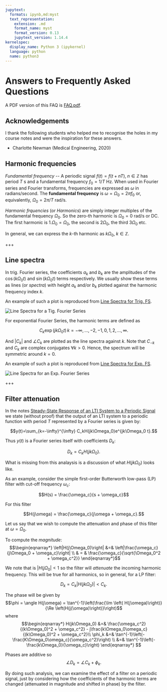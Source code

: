```yaml
---
jupytext:
  formats: ipynb,md:myst
  text_representation:
    extension: .md
    format_name: myst
    format_version: 0.13
    jupytext_version: 1.14.4
kernelspec:
  display_name: Python 3 (ipykernel)
  language: python
  name: python3
---
```


# Answers to Frequently Asked Questions

A PDF version of this FAQ is [FAQ.pdf](https://cpjobling.github.io/eg-247-textbook/FAQS/FAQ.pdf).

## Acknowledgements

I thank the following students who helped me to recognise the holes in my course notes and were the inspiration for these answers.

* Charlotte Newman (Medical Engineering, 2020)

## Harmonic frequencies


*Fundamental frequency* -- A periodic signal $f(t) = f(t + nT),\; n\in \mathbb{Z}$ has period $T$ s and a fundamental frequency $f_0 = 1/T$ Hz. When used in Fourier series and Fourier transforms, frequencies are expressed as $\omega$ in radians/second. The **fundamental frequency** is $\omega = \Omega_0 = 2 \pi f_0$ or, equivalently, $\Omega_0 = 2 \pi /T$ rad/s.

*Harmonic frquencies* (or *Harmonics*) are simply integer multiples of the fundamental frequency $\Omega_0$. So the zero-th harmonic is $\Omega_0 = 0$ rad/s or DC. The first harmonic is $1.\Omega_0 = \Omega_0$, the second is $2 \Omega_0$, the third $3 \Omega_0$ etc. 

In general, we can express the $k$-th harmonic as $k\Omega_0,\; k\in \mathbb{Z}$.

+++

## Line spectra

In trig. Fourier series, the coefficients $a_k$ and $b_k$ are the amplitudes of the $\cos(k\Omega_0 t)$ and $\sin(k \Omega_0 t)$ terms respectively. We usually show these terms as lines (or *spectra*) with height $a_k$ and/or $b_k$ plotted against the harmonic frequency index $k$.

An example of such a plot is reproduced from [Line Spectra for Trig. FS](https://cpjobling.github.io/eg-247-textbook/fourier_series/3/exp_fs2.html#line-spectra-for-trig-fs).

![Line Spectra for a Tig. Fourier Series](pictures/line-spec.png)

For exponential Fourier Series, the harmonic terms are defined as 

$$C_k \exp(jk\Omega_0 t)\,k = -\infty, \dots, -2, -1, 0, 1, 2,\ldots, \infty.$$

And $\left|C_k\right|$ and $\angle C_k$ are plotted as the line spectra against $k$. Note that $C_{-k}$ and $C_k$ are complex conjugates $\forall k > 0$. Hence, the spectrum will be symmetric around $k=0$.

An example of such a plot is reproduced from [Line Spectra for Exp. FS](https://cpjobling.github.io/eg-247-textbook/fourier_series/3/exp_fs2.html#line-spectra-for-exp-fs).

![Line Spectra for an Exp. Fourier Series](pictures/efs_sqw.png)

+++

## Filter attenuation

In the notes [Steady-State Response of an LTI System to a Periodic Signal](https://cpjobling.github.io/eg-247-textbook/fourier_series/3/exp_fs2.html#steady-state-response-of-an-lti-system-to-a-periodic-signal) we state (without proof) that the output of an LTI system to a periodic function with period $T$ represented by a Fourier series is given by:

$$y(t)=\sum_{k=-\infty}^{\infty} C_kH(jk\Omega_0)e^{jk\Omega_0 t}.$$

Thus $y(t)$ is a Fourier series itself with coefficients $D_k$:

$$D_k = C_kH(jk\Omega_0).$$

What is missing from this analaysis is a discussion of what $H(jk\Omega_0)$ looks like.

As an example, consider the simple first-order Butterworth low-pass (LP) filter with cut-off frequency $\omega_c$:

$$H(s) = \frac{\omega_c}{s + \omega_c}$$

For this filter

$$H(j\omega) = \frac{\omega_c}{j\omega + \omega_c}.$$

Let us say that we wish to compute the attenuation and phase of this filter at $\omega = \Omega_0$.

To compute the *magnitude*:
$$\begin{eqnarray*}
\left|H(j\Omega_0)\right| &=& \left|\frac{\omega_c}{j\Omega_0 + \omega_c}\right| \\
& = & \frac{\omega_c}{\sqrt{\Omega_0^2 + \omega_c^2}}
\end{eqnarray*}$$

We note that is $\left|H(j\Omega_0\right| \lt 1$ so the filter will *attenuate* the incoming harmonic frequency. This will be true for all harmonics, so in general, for a LP filter:

$$D_k = C_k\left|H(jk\Omega_0)\right|   < C_k.$$

The phase will be given by 
$$\phi = \angle H(j\omega) = \tan^{-1}\left(\frac{\Im \left( H(j\omega)\right)}{\Re \left(H(j(\omega)\right)}\right)$$
where
$$\begin{eqnarray*}
H(jk\Omega_0) &=& \frac{\omega_c^2}{(k\Omega_0)^2 + \omega_c^2} - j\frac{k\Omega_0\omega_c}{(k\Omega_0)^2 + \omega_c^2}\\
\phi_k &=& \tan^{-1}\left(-\frac{K\Omega_0\omega_c}{\omega_c^2}\right) \\
&=& \tan^{-1}\left(-\frac{k\Omega_0}{\omega_c}\right) 
\end{eqnarray*}
$$

Phases are additive so
$$\angle D_k = \angle C_k + \phi_k.$$

By doing such analysis, we can examine the effect of a filter on a periodic signal, just by considering how the coefficients of the harmonic terms are changed (attenuated in magnitude and shifted in phase) by the filter.
